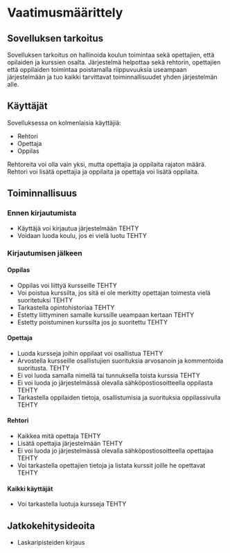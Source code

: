 # Vaatimusmäärittely

## Sovelluksen tarkoitus

Sovelluksen tarkoitus on hallinoida koulun toimintaa sekä opettajien, että opilaiden ja kurssien osalta.
Järjestelmä helpottaa sekä rehtorin, opettajien että oppilaiden toimintaa poistamalla riippuvuuksia useampaan järjestelmään ja tuo kaikki tarvittavat toiminnallisuudet yhden järjestelmän alle.

## Käyttäjät

Sovelluksessa on kolmenlaisia käyttäjiä:
 - Rehtori
 - Opettaja
 - Oppilas

Rehtoreita voi olla vain yksi, mutta opettajia ja oppilaita rajaton määrä. 
Rehtori voi lisätä opettajia ja oppilaita ja opettaja voi lisätä oppilaita.

## Toiminnallisuus

### Ennen kirjautumista

 - Käyttäjä voi kirjautua järjestelmään TEHTY
 - Voidaan luoda koulu, jos ei vielä luotu TEHTY

### Kirjautumisen jälkeen

#### Oppilas
 - Oppilas voi liittyä kursseille TEHTY
 - Voi poistua kurssilta, jos sitä ei ole merkitty opettajan toimesta vielä suoritetuksi TEHTY
 - Tarkastella opintohistoriaa TEHTY
 - Estetty liittyminen samalle kurssille ueampaan kertaan TEHTY
 - Estetty poistuminen kurssilta jos jo suoritettu TEHTY

#### Opettaja
 - Luoda kursseja joihin oppilaat voi osallistua TEHTY
 - Arvostella kursseille osallistujien suorituksia arvosanoin ja kommentoida suoritusta. TEHTY
 - Ei voi luoda samalla nimellä tai tunnuksella toista kurssia TEHTY
 - Ei voi luoda jo järjestelmässä olevalla sähköpostiosoitteella oppilasta TEHTY
 - Tarkastella oppilaiden tietoja, osallistumisia ja suorituksia oppilassivulla TEHTY

#### Rehtori
 - Kaikkea mitä opettaja TEHTY
 - Lisätä opettajia järjestelmään TEHTY
 - Ei voi luoda jo järjestelmässä olevalla sähköpostiosoitteella opettajaa TEHTY
 - Voi tarkastella opettajien tietoja ja listata kurssit joille he opettavat TEHTY
 
#### Kaikki käyttäjät
- Voi tarkastella luotuja kursseja TEHTY

## Jatkokehitysideoita

 - Laskaripisteiden kirjaus
